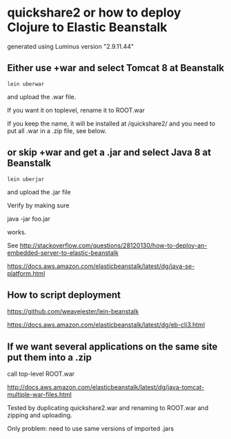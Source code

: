 # quickshare2 or how to deploy Clojure to Elastic Beanstalk

generated using Luminus version "2.9.11.44"

## Either use +war and select Tomcat 8 at Beanstalk

`lein uberwar`

and upload the .war file.

If you want it on toplevel, rename it to ROOT.war

If you keep the name, it will be installed at /quickshare2/ and you need to put all .war in a .zip file, see below.

## or skip +war and get a .jar and select Java 8 at Beanstalk

`lein uberjar`

and upload the .jar file

Verify by making sure

java -jar foo.jar

works.

See http://stackoverflow.com/questions/28120130/how-to-deploy-an-embedded-server-to-elastic-beanstalk

https://docs.aws.amazon.com/elasticbeanstalk/latest/dg/java-se-platform.html

## How to script deployment

https://github.com/weavejester/lein-beanstalk

https://docs.aws.amazon.com/elasticbeanstalk/latest/dg/eb-cli3.html

## If we want several applications on the same site put them into a .zip

call top-level ROOT.war

http://docs.aws.amazon.com/elasticbeanstalk/latest/dg/java-tomcat-multiple-war-files.html

Tested by duplicating quickshare2.war and renaming to ROOT.war and zipping and uploading.

Only problem: need to use same versions of imported .jars
